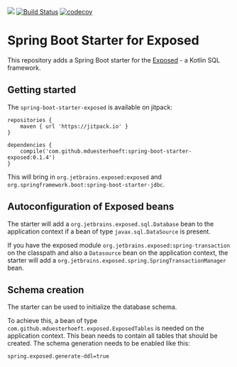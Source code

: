 [![](https://jitpack.io/v/mduesterhoeft/spring-boot-starter-exposed.svg)](https://jitpack.io/#mduesterhoeft/spring-boot-starter-exposed)
[![Build Status](https://travis-ci.org/mduesterhoeft/spring-boot-starter-exposed.svg?branch=master)](https://travis-ci.org/mduesterhoeft/spring-boot-starter-exposed)
[![codecov](https://codecov.io/gh/mduesterhoeft/spring-boot-starter-exposed/branch/master/graph/badge.svg)](https://codecov.io/gh/mduesterhoeft/spring-boot-starter-exposed)

# Spring Boot Starter for Exposed

This repository adds a Spring Boot starter for the [Exposed](https://github.com/JetBrains/Exposed) - a Kotlin SQL framework.

## Getting started

The `spring-boot-starter-exposed` is available on jitpack:

```
repositories {
    maven { url 'https://jitpack.io' }
}

dependencies {
    compile('com.github.mduesterhoeft:spring-boot-starter-exposed:0.1.4')
}
```

This will bring in `org.jetbrains.exposed:exposed` and `org.springframework.boot:spring-boot-starter-jdbc`.

## Autoconfiguration of Exposed beans

The starter will add a `org.jetbrains.exposed.sql.Database` bean to the application context if a bean of type `javax.sql.DataSource` is present.

If you have the exposed module `org.jetbrains.exposed:spring-transaction` on the classpath and also a `Datasource` bean on the application context, the starter will add a `org.jetbrains.exposed.spring.SpringTransactionManager` bean.

## Schema creation

The starter can be used to initialize the database schema.

To achieve this, a bean of type `com.github.mduesterhoeft.exposed.ExposedTables` is needed on the application context. This bean needs to contain all tables that should be created. The schema generation needs to be enabled like this:

```
spring.exposed.generate-ddl=true
```
